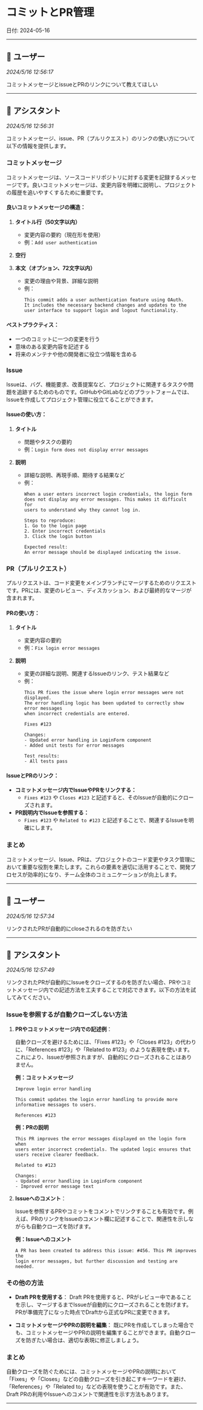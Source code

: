 # コミットとPR管理

日付: 2024-05-16

---

## 👤 ユーザー
*2024/5/16 12:56:17*

コミットメッセージとissueとPRのリンクについて教えてほしい

---

## 🤖 アシスタント
*2024/5/16 12:56:31*

コミットメッセージ、issue、PR（プルリクエスト）のリンクの使い方について以下の情報を提供します。

### コミットメッセージ

コミットメッセージは、ソースコードリポジトリに対する変更を記録するメッセージです。良いコミットメッセージは、変更内容を明確に説明し、プロジェクトの履歴を追いやすくするために重要です。

#### 良いコミットメッセージの構造：
1. **タイトル行（50文字以内）**
   - 変更内容の要約（現在形を使用）
   - 例：`Add user authentication`

2. **空行**

3. **本文（オプション、72文字以内）**
   - 変更の理由や背景、詳細な説明
   - 例：
     ```
     This commit adds a user authentication feature using OAuth.
     It includes the necessary backend changes and updates to the
     user interface to support login and logout functionality.
     ```

#### ベストプラクティス：
- 一つのコミットに一つの変更を行う
- 意味のある変更内容を記述する
- 将来のメンテナや他の開発者に役立つ情報を含める

### Issue

Issueは、バグ、機能要求、改善提案など、プロジェクトに関連するタスクや問題を追跡するためのものです。GitHubやGitLabなどのプラットフォームでは、Issueを作成してプロジェクト管理に役立てることができます。

#### Issueの使い方：
1. **タイトル**
   - 問題やタスクの要約
   - 例：`Login form does not display error messages`

2. **説明**
   - 詳細な説明、再現手順、期待する結果など
   - 例：
     ```
     When a user enters incorrect login credentials, the login form
     does not display any error messages. This makes it difficult for
     users to understand why they cannot log in.

     Steps to reproduce:
     1. Go to the login page
     2. Enter incorrect credentials
     3. Click the login button

     Expected result:
     An error message should be displayed indicating the issue.
     ```

### PR（プルリクエスト）

プルリクエストは、コード変更をメインブランチにマージするためのリクエストです。PRには、変更のレビュー、ディスカッション、および最終的なマージが含まれます。

#### PRの使い方：
1. **タイトル**
   - 変更内容の要約
   - 例：`Fix login error messages`

2. **説明**
   - 変更の詳細な説明、関連するIssueのリンク、テスト結果など
   - 例：
     ```
     This PR fixes the issue where login error messages were not displayed.
     The error handling logic has been updated to correctly show error messages
     when incorrect credentials are entered.

     Fixes #123

     Changes:
     - Updated error handling in LoginForm component
     - Added unit tests for error messages

     Test results:
     - All tests pass
     ```

#### IssueとPRのリンク：
- **コミットメッセージ内でIssueやPRをリンクする：**
  - `Fixes #123` や `Closes #123` と記述すると、そのIssueが自動的にクローズされます。
- **PR説明内でIssueを参照する：**
  - `Fixes #123` や `Related to #123` と記述することで、関連するIssueを明確にします。

### まとめ

コミットメッセージ、Issue、PRは、プロジェクトのコード変更やタスク管理において重要な役割を果たします。これらの要素を適切に活用することで、開発プロセスが効率的になり、チーム全体のコミュニケーションが向上します。

---

## 👤 ユーザー
*2024/5/16 12:57:34*

リンクされたPRが自動的にcloseされるのを防ぎたい

---

## 🤖 アシスタント
*2024/5/16 12:57:49*

リンクされたPRが自動的にIssueをクローズするのを防ぎたい場合、PRやコミットメッセージ内での記述方法を工夫することで対応できます。以下の方法を試してみてください。

### Issueを参照するが自動クローズしない方法

1. **PRやコミットメッセージ内での記述例**：

   自動クローズを避けるためには、「Fixes #123」や「Closes #123」の代わりに、「References #123」や「Related to #123」のような表現を使います。これにより、Issueが参照されますが、自動的にクローズされることはありません。

   **例：コミットメッセージ**
   ```
   Improve login error handling

   This commit updates the login error handling to provide more
   informative messages to users.

   References #123
   ```

   **例：PRの説明**
   ```
   This PR improves the error messages displayed on the login form when
   users enter incorrect credentials. The updated logic ensures that
   users receive clearer feedback.

   Related to #123

   Changes:
   - Updated error handling in LoginForm component
   - Improved error message text
   ```

2. **Issueへのコメント**：

   Issueを参照するPRやコミットをコメントでリンクすることも有効です。例えば、PRのリンクをIssueのコメント欄に記述することで、関連性を示しながらも自動クローズを防げます。

   **例：Issueへのコメント**
   ```
   A PR has been created to address this issue: #456. This PR improves the
   login error messages, but further discussion and testing are needed.
   ```

### その他の方法

- **Draft PRを使用する**：
  Draft PRを使用すると、PRがレビュー中であることを示し、マージするまでIssueが自動的にクローズされることを防げます。PRが準備完了になった時点でDraftから正式なPRに変更できます。

- **コミットメッセージやPRの説明を編集**：
  既にPRを作成してしまった場合でも、コミットメッセージやPRの説明を編集することができます。自動クローズを防ぎたい場合は、適切な表現に修正しましょう。

### まとめ

自動クローズを防ぐためには、コミットメッセージやPRの説明において「Fixes」や「Closes」などの自動クローズを引き起こすキーワードを避け、「References」や「Related to」などの表現を使うことが有効です。また、Draft PRの利用やIssueへのコメントで関連性を示す方法もあります。

---
